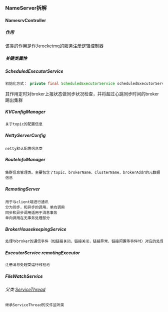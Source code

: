 ### NameServer拆解

#### NamesrvController
##### 作用

该类的作用是作为rocketmq的服务注册逻辑控制器

##### 关键类属性

##### ScheduledExecutorService

```Java
初始化方式： private final ScheduledExecutorService scheduledExecutorService = Executors.newSingleThreadScheduledExecutor(new ThreadFactoryImpl("NSScheduledThread"));
```

其作用定时对broker上报状态做同步状况检查，并将超过心跳同步时间的broker踢出集群

##### KVConfigManager

```java
关于topic的配置信息
```

##### NettyServerConfig

```te
netty默认配置信息类
```

##### RouteInfoManager

```
集群信息管理类。主要包含了topic，brokerName，clusterName，brokerAddr的元数据信息
```

##### RemotingServer

```wiki
用于与client端进行通讯
分为同步，和异步的调用，单向调用
同步和异步调用适用于消息事务
单向调用在无事务处理部分
```

##### BrokerHousekeepingService

```tex
处理与broker的通信事件（如链接关闭，链接关闭，链接异常，链接闲置等事件时）对应的处理方式
```

##### ExecutorService remotingExecutor

```tex
注册消息处理类运行线程池
```

##### FileWatchService 

###### 父类 [ServiceThread](../service_thread.md)

```tex
继承ServiceThread的文件监听类
```

